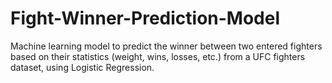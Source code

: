 # Fight-Winner-Prediction-Model
Machine learning model to predict the winner between two entered fighters based on their statistics (weight, wins, losses, etc.) from a UFC fighters dataset, using Logistic Regression.
